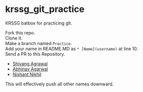 # krssg_git_practice
KRSSG batbox for practicing git.

Fork this repo.<br/>
Clone it.<br/>
Make a branch named `Practice`.<br/>
Add your name in README.MD as `* [Name](username)` at line 10.<br/>
Send a PR to this Repository.

* [Shivang Agrawal](shivang)
* [Abhinav Agarwal](abhinavagarwal07)
* [Nishant Nikhil](nishnik)

This will effectively push all other names downward.
